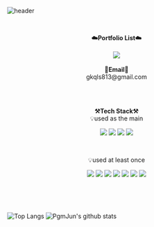 ![header](https://capsule-render.vercel.app/api?type=waving&color=auto&height=300&section=header&text=welcome&fontSize=90&animation=fadeIn&fontAlignY=38&desc=Yijun's%20GitHub%20Profile&descAlignY=51&descAlign=62)

<br>

<p align="center">
    <Strong>☁️Portfolio List☁️</Strong><br><br>
    <a href="https://velog.io/@gkqls813" target="_blank"><img src="https://img.shields.io/badge/-Velog-brightgreen?style=flat-square&logo=Velog&logoColor=white"/></a>
    <br><br>
    <Strong>📧Email📧</Strong><br>gkqls813@gmail.com<br>
</p>

<br>

<br>

<p align="center">
    <Strong>⚒️Tech Stack⚒️</Strong><br>
    💡used as the main
</p>

<p align="center" display="inline-block">
  <img src="https://img.shields.io/badge/-C%23-blue?style=for-the-badge&logo=csharp&logoColor=white"> 
    <img src="https://img.shields.io/badge/-C%2B%2B-blue?style=for-the-badge&logo=C%2B%2B&logoColor=white">
    <img src="https://img.shields.io/badge/-.NET%20Core-red?style=for-the-badge&logo=.Net&logoColor=white">
    <img src="https://img.shields.io/badge/-Unity-lightgrey?style=for-the-badge&logo=Unity&logoColor=white">
</p><br>

<p align="center">
    💡used at least once
</p>

<p align="center" display="inline-block">
  <img src="https://img.shields.io/badge/Python-3776AB?style=for-the-badge&logo=Python&logoColor=white">
  <img src="https://img.shields.io/badge/C-A8B9CC?style=for-the-badge&logo=C&logoColor=white">
  <img src="https://img.shields.io/badge/-Java-007396?style=for-the-badge&logo=Java&logoColor=white">
  <img src="https://img.shields.io/badge/javascript-F7DF1E?style=for-the-badge&logo=javascript&logoColor=black">
  <img src="https://img.shields.io/badge/html-E34F26?style=for-the-badge&logo=html5&logoColor=white">
  <img src="https://img.shields.io/badge/-React-007396?style=for-the-badge&logo=React&logoColor=white"> 
  <img src="https://img.shields.io/badge/Linux-FCC624?style=for-the-badge&logo=Linux&logoColor=white">
  
  <br>  <br>  <br>

  ![Top Langs](https://github-readme-stats.vercel.app/api/top-langs/?username=Yijun-Jeon&layout=compact&theme=transparent&langs_count=8)
  ![PgmJun's github stats](https://github-readme-stats.vercel.app/api?username=Yijun-Jeon&show_icons=true&theme=transparent&line_height=24) 
</p>

